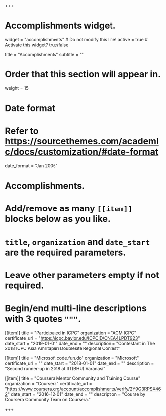+++
# Accomplishments widget.
widget = "accomplishments"  # Do not modify this line!
active = true  # Activate this widget? true/false

title = "Accomplish&shy;ments"
subtitle = ""

# Order that this section will appear in.
weight = 15

# Date format
#   Refer to https://sourcethemes.com/academic/docs/customization/#date-format
date_format = "Jan 2006"

# Accomplishments.
#   Add/remove as many `[[item]]` blocks below as you like.
#   `title`, `organization` and `date_start` are the required parameters.
#   Leave other parameters empty if not required.
#   Begin/end multi-line descriptions with 3 quotes `"""`.

[[item]]
  title = "Participated in ICPC"
  organization = "ACM ICPC"
  certificate_url = "https://icpc.baylor.edu/ICPCID/CNEA4LPDT923"
  date_start = "2019-01-01"
  date_end = ""
  description = "Contestant in The 2018 ICPC Asia Amritapuri Doublesite Regional Contest"

[[item]]
  title = "Microsoft code.fun.do"
  organization = "Microsoft"
  certificate_url = ""
  date_start = "2018-01-01"
  date_end = ""
  description = "Second runner-up in 2018 at IIT(BHU) Varanasi"
  
[[item]]
  title = "Coursera Mentor Community and Training Course"
  organization = "Coursera"
  certificate_url = "https://www.coursera.org/account/accomplishments/verify/2Y9G3RPSX462"
  date_start = "2016-12-01"
  date_end = ""
  description = "Course by Coursera Community Team on Coursera."

+++
